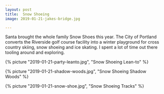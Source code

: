 ```yaml
---
layout: post
title:  Snow Shoeing
image: 2019-01-21-jakes-bridge.jpg

---
```


Santa brought the whole family Snow Shoes this year. The City of Portland converts the Riverside golf course facility 
into a winter playground for cross country skiing, snow shoeing and ice skating. I spent a lot of time out there tooling
around and exploring.  
 

<!--more-->
  
  {% picture "2019-01-21-party-leanto.jpg", "Snow Shoeing Lean-to"  %}
  
  {% picture "2019-01-21-shadow-woods.jpg", "Snow Shoeing Shadow Woods"  %}
  
  {% picture "2019-01-21-snow-shoe.jpg", "Snow Shoeing Tracks"  %}    
  

